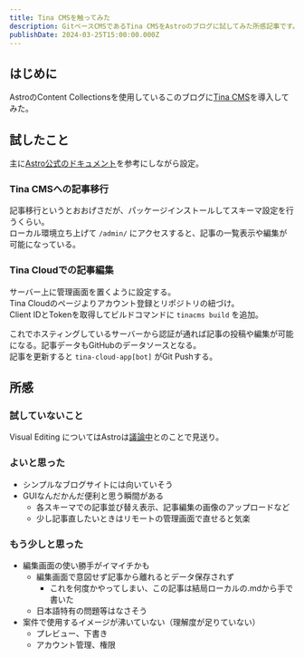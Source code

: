 ```yaml
---
title: Tina CMSを触ってみた
description: GitベースCMSであるTina CMSをAstroのブログに試してみた所感記事です。
publishDate: 2024-03-25T15:00:00.000Z
---
```


## はじめに

AstroのContent Collectionsを使用しているこのブログに[Tina CMS](https://tina.io/)を導入してみた。

## 試したこと

主に[Astro公式のドキュメント](https://docs.astro.build/ja/guides/cms/tina-cms/)を参考にしながら設定。

### Tina CMSへの記事移行

記事移行というとおおげさだが、パッケージインストールしてスキーマ設定を行うくらい。\
ローカル環境立ち上げて `/admin/` にアクセスすると、記事の一覧表示や編集が可能になっている。

### Tina Cloudでの記事編集

サーバー上に管理画面を置くように設定する。\
Tina Cloudのページよりアカウント登録とリポジトリの紐づけ。\
Client IDとTokenを取得してビルドコマンドに `tinacms build` を追加。

これでホスティングしているサーバーから認証が通れば記事の投稿や編集が可能になる。記事データもGitHubのデータソースとなる。\
記事を更新すると `tina-cloud-app[bot]` がGit Pushする。

## 所感

### 試していないこと

Visual Editing についてはAstroは[議論中](https://github.com/tinacms/tinacms/discussions/3399)とのことで見送り。

### よいと思った

- シンプルなブログサイトには向いていそう
- GUIなんだかんだ便利と思う瞬間がある
  - 各スキーマでの記事並び替え表示、記事編集の画像のアップロードなど
  - 少し記事直したいときはリモートの管理画面で直せると気楽

### もう少しと思った

- 編集画面の使い勝手がイマイチかも
  - 編集画面で意図せず記事から離れるとデータ保存されず
    - これを何度かやってしまい、この記事は結局ローカルの.mdから手で書いた
  - 日本語特有の問題等はなさそう
- 案件で使用するイメージが沸いていない（理解度が足りていない）
  - プレビュー、下書き
  - アカウント管理、権限
